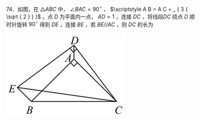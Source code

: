 74．如图，在 $\triangle A B C$ 中， $\angle B A C = 9 0 ^ { \circ }$ ， $\scriptstyle A B = A C = _ { 3 { \sqrt { 2 } } }$ ，点 $D$ 为平面内一点， $A D = 1$ ，连接 $D C$ ，将线段$D C$ 绕点 $D$ 顺时针旋转 $9 0 ^ { \circ }$ 得到 $D E$ ，连接 $B E$ ，若 $B E / / A C$ ，则 $D C$ 的长为

![](<../../qs_image_DB/专题1-2_一文吃透相似三角形12个模型·共14类题型（解析版）/a53d10da75eb1a0c7cf112ee92718363a1ac4eae78c34150f963ae147994bf9d.jpg>)
